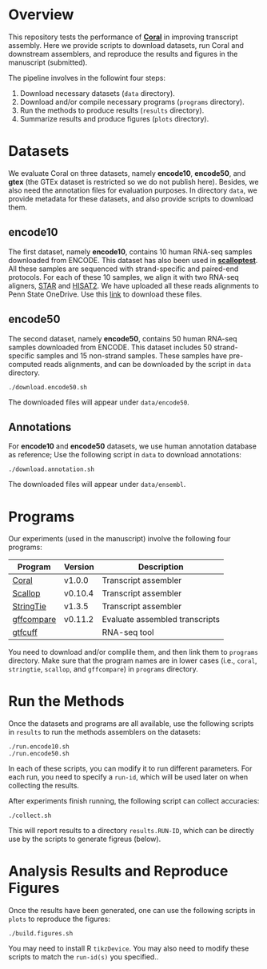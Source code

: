 # Overview

This repository tests the performance of
[**Coral**](https://github.com/Shao-Group/coral) in improving transcript assembly.
Here we provide scripts to download datasets, run Coral and downstream assemblers,
and reproduce the results and figures in the manuscript (submitted).

The pipeline involves in the followint four steps:

1. Download necessary datasets (`data` directory).
2. Download and/or compile necessary programs (`programs` directory).
3. Run the methods to produce results (`results` directory).
4. Summarize results and produce figures (`plots` directory).

# Datasets
We evaluate Coral on three datasets, namely **encode10**, **encode50**, and **gtex**
(the GTEx dataset is restricted so we do not publish here). 
Besides, we also need the annotation files for evaluation purposes.
In directory `data`, we provide metadata for these datasets, and also provide scripts to download them.

## **encode10**
The first dataset, namely **encode10**,
contains 10 human RNA-seq samples downloaded from ENCODE.
This dataset has also been used in [**scalloptest**](https://github.com/Kingsford-Group/scalloptest).
All these samples are sequenced with strand-specific and paired-end protocols.
For each of these 10 samples, we align it with two RNA-seq aligners,
[STAR](https://github.com/alexdobin/STAR) and
[HISAT2](https://ccb.jhu.edu/software/hisat2/index.shtml).
We have uploaded all these reads alignments to Penn State OneDrive.
Use this [link](https://pennstateoffice365-my.sharepoint.com/:f:/g/personal/mxs2589_psu_edu/Esh5l4908nNBtVOkuBvnLuUBkzWUW4LVWDtUiKuRUPEG1w)
to download these files. 

## **encode50**
The second dataset, namely **encode50**,
contains 50 human RNA-seq samples downloaded from ENCODE.
This dataset includes 50 strand-specific samples and 15 non-strand samples.
These samples have pre-computed reads alignments, and can be downloaded by the script in `data` directory.
```
./download.encode50.sh
```
The downloaded files will appear under `data/encode50`.

## Annotations
For **encode10** and **encode50** datasets, we use human annotation database as reference;
Use the following script in `data` to download annotations:
```
./download.annotation.sh
```
The downloaded files will appear under `data/ensembl`.


# Programs

Our experiments (used in the manuscript) involve the following four programs:

Program | Version | Description
------------ | ------------ | ------------ 
[Coral](https://github.com/Shao-Group/coral) | v1.0.0 | Transcript assembler
[Scallop](https://github.com/Kingsford-Group/scallop) | v0.10.4 | Transcript assembler
[StringTie](https://ccb.jhu.edu/software/stringtie/) | v1.3.5 | Transcript assembler
[gffcompare](http://ccb.jhu.edu/software/stringtie/gff.shtml) | v0.11.2 | Evaluate assembled transcripts
[gtfcuff](https://github.com/Kingsford-Group/rnaseqtools) |  | RNA-seq tool

You need to download and/or complile them,
and then link them to `programs` directory.
Make sure that the program names are in lower cases (i.e., `coral`, `stringtie`, `scallop`, and `gffcompare`)
in `programs` directory.

# Run the Methods

Once the datasets and programs are all available, use the following scripts in `results`
to run the methods assemblers on the datasets:
```
./run.encode10.sh
./run.encode50.sh
```
In each of these scripts, you can modify it to run different parameters.
For each run, you need to specify a `run-id`, which will be used later on when
collecting the results. 

After experiments finish running, the following script can collect accuracies:
```
./collect.sh
```
This will report results to a directory `results.RUN-ID`, which can be directly
use by the scripts to generate figreus (below).

# Analysis Results and Reproduce Figures

Once the results have been generated, one can use the following scripts in `plots` to reproduce the figures:
```
./build.figures.sh
```
You may need to install R `tikzDevice`.
You may also need to modify these scripts to match the `run-id(s)` you specified..
